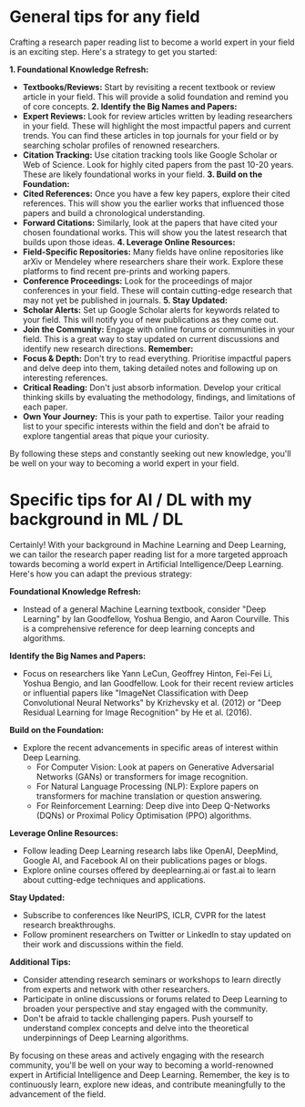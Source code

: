 # General tips for any field
Crafting a research paper reading list to become a world expert in your field is an exciting step. Here's a strategy to get you started:

**1. Foundational Knowledge Refresh:**
* **Textbooks/Reviews:**  Start by revisiting a recent textbook or review article in your field. This will provide a solid foundation and remind you of core concepts. 
**2. Identify the Big Names and Papers:**
* **Expert Reviews:** Look for review articles written by leading researchers in your field. These will highlight the most impactful papers and current trends. You can find these articles in top journals for your field or by searching scholar profiles of renowned researchers. 
* **Citation Tracking:** Use citation tracking tools like Google Scholar or Web of Science. Look for highly cited papers from the past 10-20 years. These are likely foundational works in your field.
**3. Build on the Foundation:**
* **Cited References:** Once you have a few key papers, explore their cited references. This will show you the earlier works that influenced those papers and build a chronological understanding.
* **Forward Citations:** Similarly, look at the papers that have cited your chosen foundational works. This will show you the latest research that builds upon those ideas.
**4. Leverage Online Resources:**
* **Field-Specific Repositories:** Many fields have online repositories like arXiv or Mendeley where researchers share their work. Explore these platforms to find recent pre-prints and working papers.
* **Conference Proceedings:** Look for the proceedings of major conferences in your field. These will contain cutting-edge research that may not yet be published in journals.
**5. Stay Updated:**
* **Scholar Alerts:** Set up Google Scholar alerts for keywords related to your field. This will notify you of new publications as they come out.
* **Join the Community:**  Engage with online forums or communities in your field. This is a great way to stay updated on current discussions and identify new research directions.
**Remember:**
* **Focus & Depth:** Don't try to read everything. Prioritise impactful papers and delve deep into them, taking detailed notes and following up on interesting references.
* **Critical Reading:**  Don't just absorb information. Develop your critical thinking skills by evaluating the methodology, findings, and limitations of each paper.
* **Own Your Journey:** This is your path to expertise. Tailor your reading list to your specific interests within the field and don't be afraid to explore tangential areas that pique your curiosity.

By following these steps and constantly seeking out new knowledge, you'll be well on your way to becoming a world expert in your field.

# Specific tips for AI / DL with my background in ML / DL
Certainly! With your background in Machine Learning and Deep Learning, we can tailor the research paper reading list for a more targeted approach towards becoming a world expert in Artificial Intelligence/Deep Learning. Here's how you can adapt the previous strategy:

**Foundational Knowledge Refresh:**

* Instead of a general Machine Learning textbook, consider "Deep Learning" by Ian Goodfellow, Yoshua Bengio, and Aaron Courville. This is a comprehensive reference for deep learning concepts and algorithms.

**Identify the Big Names and Papers:**

* Focus on researchers like Yann LeCun, Geoffrey Hinton, Fei-Fei Li, Yoshua Bengio, and Ian Goodfellow. Look for their recent review articles or influential papers like "ImageNet Classification with Deep Convolutional Neural Networks" by Krizhevsky et al. (2012) or "Deep Residual Learning for Image Recognition" by He et al. (2016).

**Build on the Foundation:**

* Explore the recent advancements in specific areas of interest within Deep Learning. 
    * For Computer Vision: Look at papers on Generative Adversarial Networks (GANs) or transformers for image recognition.
    * For Natural Language Processing (NLP): Explore papers on transformers for machine translation or question answering.
    * For Reinforcement Learning: Deep dive into Deep Q-Networks (DQNs) or Proximal Policy Optimisation (PPO) algorithms.

**Leverage Online Resources:**

* Follow leading Deep Learning research labs like OpenAI, DeepMind, Google AI, and Facebook AI on their publications pages or blogs. 
* Explore online courses offered by deeplearning.ai or fast.ai to learn about cutting-edge techniques and applications.

**Stay Updated:**

* Subscribe to conferences like NeurIPS, ICLR, CVPR for the latest research breakthroughs.
* Follow prominent researchers on Twitter or LinkedIn to stay updated on their work and discussions within the field.

**Additional Tips:**

* Consider attending research seminars or workshops to learn directly from experts and network with other researchers.
* Participate in online discussions or forums related to Deep Learning to broaden your perspective and stay engaged with the community. 
* Don't be afraid to tackle challenging papers. Push yourself to understand complex concepts and delve into the theoretical underpinnings of Deep Learning algorithms.

By focusing on these areas and actively engaging with the research community, you'll be well on your way to becoming a world-renowned expert in Artificial Intelligence and Deep Learning. Remember, the key is to continuously learn, explore new ideas, and contribute meaningfully to the advancement of the field.